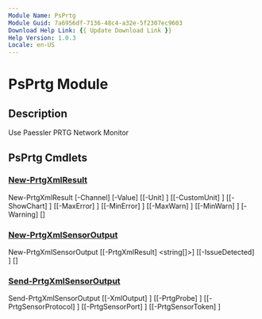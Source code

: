 ```yaml
---
Module Name: PsPrtg
Module Guid: 7a6956df-7136-48c4-a32e-5f2307ec9603
Download Help Link: {{ Update Download Link }}
Help Version: 1.0.3
Locale: en-US
---
```


# PsPrtg Module
## Description
Use Paessler PRTG Network Monitor

## PsPrtg Cmdlets
### [New-PrtgXmlResult](New-PrtgXmlResult.md)

New-PrtgXmlResult [-Channel] <string> [-Value] <string> [[-Unit] <string>] [[-CustomUnit] <string>] [[-ShowChart] <int>] [[-MaxError] <string>] [[-MinError] <string>] [[-MaxWarn] <string>] [[-MinWarn] <string>] [-Warning] [<CommonParameters>]


### [New-PrtgXmlSensorOutput](New-PrtgXmlSensorOutput.md)

New-PrtgXmlSensorOutput [[-PrtgXmlResult] <string[]>] [[-IssueDetected] <bool>] [<CommonParameters>]


### [Send-PrtgXmlSensorOutput](Send-PrtgXmlSensorOutput.md)

Send-PrtgXmlSensorOutput [[-XmlOutput] <string>] [[-PrtgProbe] <string>] [[-PrtgSensorProtocol] <string>] [[-PrtgSensorPort] <int>] [[-PrtgSensorToken] <string>]



